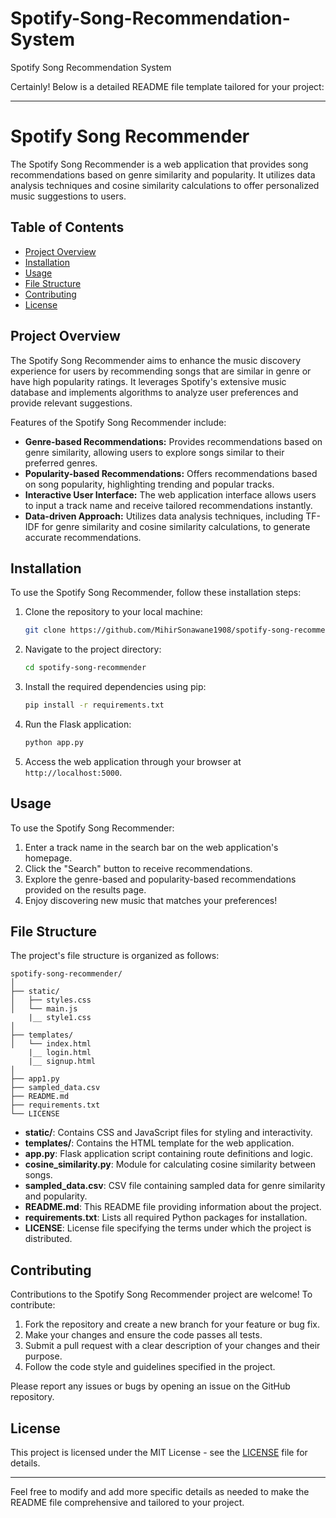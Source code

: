 # Spotify-Song-Recommendation-System
Spotify Song Recommendation System

Certainly! Below is a detailed README file template tailored for your project:

---

# Spotify Song Recommender

The Spotify Song Recommender is a web application that provides song recommendations based on genre similarity and popularity. It utilizes data analysis techniques and cosine similarity calculations to offer personalized music suggestions to users.

## Table of Contents

- [Project Overview](#project-overview)
- [Installation](#installation)
- [Usage](#usage)
- [File Structure](#file-structure)
- [Contributing](#contributing)
- [License](#license)

## Project Overview

The Spotify Song Recommender aims to enhance the music discovery experience for users by recommending songs that are similar in genre or have high popularity ratings. It leverages Spotify's extensive music database and implements algorithms to analyze user preferences and provide relevant suggestions.

Features of the Spotify Song Recommender include:

- **Genre-based Recommendations:** Provides recommendations based on genre similarity, allowing users to explore songs similar to their preferred genres.
- **Popularity-based Recommendations:** Offers recommendations based on song popularity, highlighting trending and popular tracks.
- **Interactive User Interface:** The web application interface allows users to input a track name and receive tailored recommendations instantly.
- **Data-driven Approach:** Utilizes data analysis techniques, including TF-IDF for genre similarity and cosine similarity calculations, to generate accurate recommendations.

## Installation

To use the Spotify Song Recommender, follow these installation steps:

1. Clone the repository to your local machine:

   ```bash
   git clone https://github.com/MihirSonawane1908/spotify-song-recommender.git
   ```

2. Navigate to the project directory:

   ```bash
   cd spotify-song-recommender
   ```

3. Install the required dependencies using pip:

   ```bash
   pip install -r requirements.txt
   ```

4. Run the Flask application:

   ```bash
   python app.py
   ```

5. Access the web application through your browser at `http://localhost:5000`.

## Usage

To use the Spotify Song Recommender:

1. Enter a track name in the search bar on the web application's homepage.
2. Click the "Search" button to receive recommendations.
3. Explore the genre-based and popularity-based recommendations provided on the results page.
4. Enjoy discovering new music that matches your preferences!

## File Structure

The project's file structure is organized as follows:

```
spotify-song-recommender/
│
├── static/
│   ├── styles.css
│   └── main.js
    |__ style1.css
│
├── templates/
│   └── index.html
    |__ login.html
    |__ signup.html
│
├── app1.py
├── sampled_data.csv
├── README.md
├── requirements.txt
└── LICENSE
```

- **static/**: Contains CSS and JavaScript files for styling and interactivity.
- **templates/**: Contains the HTML template for the web application.
- **app.py**: Flask application script containing route definitions and logic.
- **cosine_similarity.py**: Module for calculating cosine similarity between songs.
- **sampled_data.csv**: CSV file containing sampled data for genre similarity and popularity.
- **README.md**: This README file providing information about the project.
- **requirements.txt**: Lists all required Python packages for installation.
- **LICENSE**: License file specifying the terms under which the project is distributed.

## Contributing

Contributions to the Spotify Song Recommender project are welcome! To contribute:

1. Fork the repository and create a new branch for your feature or bug fix.
2. Make your changes and ensure the code passes all tests.
3. Submit a pull request with a clear description of your changes and their purpose.
4. Follow the code style and guidelines specified in the project.

Please report any issues or bugs by opening an issue on the GitHub repository.

## License

This project is licensed under the MIT License - see the [LICENSE](LICENSE) file for details.

---

Feel free to modify and add more specific details as needed to make the README file comprehensive and tailored to your project.
